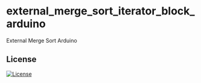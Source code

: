 # external_merge_sort_iterator_block_arduino
External Merge Sort Arduino

## License
[![License](https://img.shields.io/badge/License-BSD%203--Clause-blue.svg)](https://opensource.org/licenses/BSD-3-Clause)
